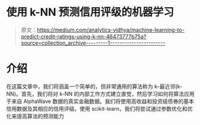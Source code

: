 # 使用 k-NN 预测信用评级的机器学习

> 原文：<https://medium.com/analytics-vidhya/machine-learning-to-predict-credit-ratings-using-k-nn-46473777b75a?source=collection_archive---------1----------------------->

# 介绍

在这篇文章中，我们将涵盖一个简单的，但非常通用的算法称为 k-最近邻(k-NN)。首先，我们将对 k-NN 的内部工作方式建立直觉，然后学习如何将算法应用于来自 AlphaWave 数据的真实金融数据。我们将使用高收益和投资级债券的基本信用数据及其相应的信用评级。使用 scikit-learn，我们将尝试通过参数优化和优化来提高算法的预测能力